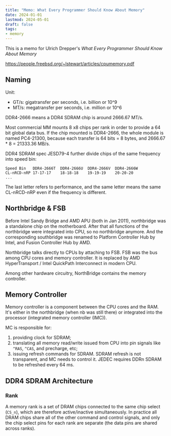 ```yaml
---
title: "Memo: What Every Programmer Should Know About Memory"
date: 2024-01-01
lastmod: 2024-05-01
draft: false
tags:
- memory
---
```


This is a memo for Ulrich Drepper's *What Every Programmer Should Know About Memory*

https://people.freebsd.org/~lstewart/articles/cpumemory.pdf

Naming
------------
Unit: 
- GT/s: gigatransfer per seconds, i.e. billion or 10^9
- MT/s: megatransfer per seconds, i.e. million or 10^6

DDR4-2666 means a DDR4 SDRAM chip is around 2666.67 MT/s.

Most commercial MM mounts 8 x8 chips per rank in order to provide a 64 bit global data bus. If the chip mounted is DDR4-2666, the whole module is named PC4-21300, because each transfer is 64 bits = 8 bytes, and 2666.67 * 8 = 21333.36 MB/s.

DDR4 SDRAM spec JESD79-4 further divide chips of the same frequency into speed bin:

```
Speed Bin	DDR4-2666T	DDR4-2666U	DDR4-2666V	DDR4-2666W
CL-nRCD-nRP	17-17-17	18-18-18	19-19-19	20-20-20
...
```

The last letter refers to performance, and the same letter means the same CL-nRCD-nRP even if the frequency is different.

Northbridge & FSB
--------

Before Intel Sandy Bridge and AMD APU (both in Jan 2011), northbridge was a standalone chip on the motherboard. After that all functions of the northbridge were integrated into CPU, so no northbridge anymore. And the corresponding southbridge was renamed to Platform Controller Hub by Intel, and Fusion Controller Hub by AMD.

Northbridge talks directly to CPUs by attaching to FSB. FSB was the bus among CPU cores and memory controller. It is replaced by AMD HyperTransport / Intel QuickPath Interconnect in modern CPU.

Among other hardware circuitry, NorthBridge contains the memory controller.

Memory Controller
----------

Memory controller is a component between the CPU cores and the RAM. It's either in the northbridge (when nb was still there) or integrated into the processor (integrated memory controller (IMC)).

MC is responsible for:
1. providing clock for SDRAM;
2. translating all memory read/write issued from CPU into pin signals like `^RAS`, `^CAS`, and precharge, etc;
3. issuing refresh commands for SDRAM. SDRAM refresh is not transparent, and MC needs to control it. JEDEC requires DDRn SDRAM to be refreshed every 64 ms.

DDR4 SDRAM Architecture
---------

### Rank

A memory rank is a set of DRAM chips connected to the same chip select (`CS_n`), which are therefore active/inactive simultaneously. In practice all DRAM chips share all of the other command and control signals, and only the chip select pins for each rank are separate (the data pins are shared across ranks).

